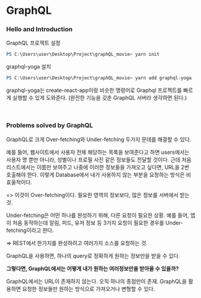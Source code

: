 # GraphQL

### Hello and Introduction

GraphQL 프로젝트 설정

```powershell
PS C:\Users\user\Desktop\Project\graphQL_movie> yarn init
```

graphql-yoga 설치

```powershell
PS C:\Users\user\Desktop\Project\graphQL_movie> yarn add graphql-yoga
```

graphql-yoga는 create-react-app이랑 비슷한 명령어로 Graphql 프로젝트를 빠르게 실행할 수 있게 도와준다. (완전한 기능을 갖춘 GraphQL 서버라 생각하면 된다.)

<br>

### Problems solved by GraphQL

GraphQL로 크게 Over-fetching와 Under-fetching 두가지 문데를 해결할 수 있다. 

예를 들어, 웹사이트에서 사용자 전체 해당하는 목록을 보여준다고 하면 users에서는 사용자 명 뿐만 아니라, 성별이나 프로필 사진 같은 정보들도 전달할 것이다. 근데 처음 리스트에서는 이름만 보여주고 나중에 이러한 정보들을 가져오고 싶다면, URL을 2번 호출해야 한다. 이렇게 Database에서 내가 사용하지 않는 부분을 요청하는 방식은 비효울적이다. 

=> 이것이 Over-fetching이다. 필요한 영역의 정보보다, 많은 정보를 서버에서 받는 것.

Under-fetching은 어떤 하나를 완성하기 위해, 다른 요청이 필요한 상황. 예를 들어, 앱이 처음 동작하는데 알림, 피드, 유저 정보 등 3가지 요청이 필요한 경우를 Under-fetching이라고 한다. 

=> REST에서 한가지를 완성하려고 여러가지 소스를 요청하는 것.

GraphQL을 사용하면, 하나의 query로 정확하게 원하는 정보만을 받을 수 있다.

**그렇다면, GraphQL에서는 어떻게 내가 원하는 여러정보만을 받아올 수 있을까?**

GraphQL에서는 URL이 존재하지 않는다. 오직 하나의 종점만이 존재. GraphQL을 활용하면 요청한 정보들만 원하는 방식으로 가져오거나 변형할 수 있다.